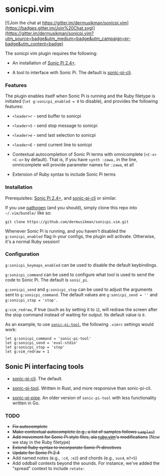 # sonicpi.vim

[![Join the chat at https://gitter.im/dermusikman/sonicpi.vim](https://badges.gitter.im/Join%20Chat.svg)](https://gitter.im/dermusikman/sonicpi.vim?utm_source=badge&utm_medium=badge&utm_campaign=pr-badge&utm_content=badge)

The sonicpi vim plugin requires the following:

* An installation of [Sonic Pi 2.4+](http://www.sonic-pi.net/).

* A tool to interface with Sonic Pi. The default is [sonic-pi-cli](https://github.com/Widdershin/sonic-pi-cli/).


### Features

The plugin enables itself when Sonic Pi is running and the Ruby filetype is initiated (`let g:sonicpi_enabled = 0` to disable), and provides the following features:

* `<leader>r` - send buffer to sonicpi

* `<leader>S` - send stop message to sonicpi

* `<leader>e` - send last selection to sonicpi

* `<leader>E` - send current line to sonicpi

* Contextual autocompletion of Sonic Pi terms with omnicomplete (`<C-x><C-o>` by default). That is, if you have `synth :zawa,` in the line, omnicomplete will provide parameter names for `:zawa`, et al!

* Extension of Ruby syntax to include Sonic Pi terms


### Installation

Prerequisites: [Sonic Pi 2.4+](http://www.sonic-pi.net/), and [sonic-pi-cli](https://github.com/Widdershin/sonic-pi-cli/) or similar.

If you use [pathogen](https://github.com/tpope/vim-pathogen) (and you should), simply clone this repo into `~/.vim/bundle/` like so:

`git clone https://github.com/dermusikman/sonicpi.vim.git`

Whenever Sonic Pi is running, and you haven't disabled the `g:sonicpi_enabled` flag in your configs, the plugin will activate. Otherwise, it's a normal Ruby session!


### Configuration

`g:sonicpi_keymaps_enabled` can be used to disable the default keybindings.

`g:sonicpi_command` can be used to configure what tool is used to send the
code to Sonic Pi. The default is `sonic_pi`.

`g:sonicpi_send` and `g:sonicpi_stop` can be used to adjust the arguments sent
to `g:sonicpi_command`. The default values are `g:sonicpi_send = ''` and
`g:sonicpi_stop = 'stop'`.

`g:vim_redraw`, if true (such as by setting it to `1`), will redraw the screen
after the stop command instead of waiting for output. Its default value is
`0`.

As an example, to use
[`sonic-pi-tool`](https://github.com/lpil/sonic-pi-tool/), the following
`.vimrc` settings would work:

```vim
let g:sonicpi_command = 'sonic-pi-tool'
let g:sonicpi_send = 'eval-stdin'
let g:sonicpi_stop = 'stop'
let g:vim_redraw = 1
```

## Sonic Pi interfacing tools

* [sonic-pi-cli](https://github.com/Widdershin/sonic-pi-cli/). The default.

* [sonic-pi-tool](https://github.com/lpil/sonic-pi-tool). Written in Rust, and more responsive than sonic-pi-cli.

* [sonic-pi-pipe](https://github.com/lpil/sonic-pi-tool/tree/master/old). An
older version of `sonic-pi-tool` with less functionality written in Go.

### TODO

* ~~Fix autocomplete~~
* ~~Make contextual autocomplete (e.g., a list of samples follows `samples`)~~
* ~~Add movement for Sonic Pi style files, ala [ruby.vim](https://github.com/vim-ruby/vim-ruby/blob/master/doc/vim-ruby.txt)'s modifications~~ (Now we stay in the Ruby filetype)
* ~~Extend Ruby syntax to incorporate Sonic Pi directives~~
* ~~Update for Sonic Pi 2.4~~
* Add named notes (e.g., `:c4`, `:e2`) and chords (e.g., `sus4`, `m7+5`)
* Add oddball contexts beyond the sounds. For instance, we've added the "spread" context to include `rotate:`
